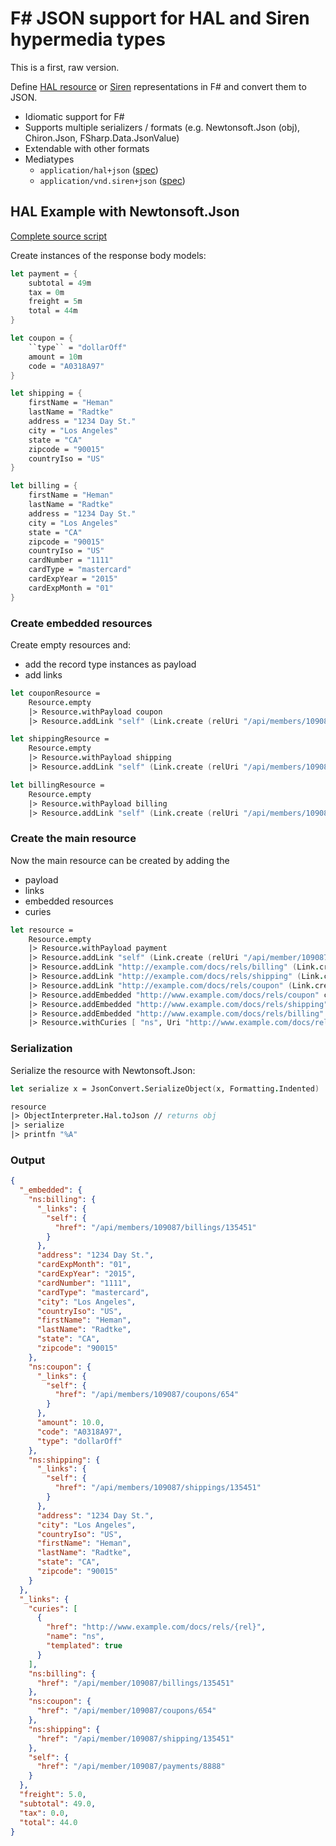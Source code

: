 # F# JSON support for HAL and Siren hypermedia types

This is a first, raw version.

Define [HAL resource](http://stateless.co/hal_specification.html) or [Siren](https://github.com/kevinswiber/siren) representations in F# and convert them to JSON.

* Idiomatic support for F#
* Supports multiple serializers / formats (e.g. Newtonsoft.Json (obj), Chiron.Json, FSharp.Data.JsonValue)
* Extendable with other formats
* Mediatypes
  * `application/hal+json` ([spec](http://stateless.co/hal_specification.html))
  * `application/vnd.siren+json` ([spec](https://github.com/kevinswiber/siren))


## HAL Example with Newtonsoft.Json

[Complete source script](https://github.com/battermann/halsharp/blob/master/Script.fsx)

Create instances of the response body models:

```fsharp
let payment = {
    subtotal = 49m
    tax = 0m
    freight = 5m
    total = 44m
}

let coupon = {
    ``type`` = "dollarOff"
    amount = 10m
    code = "A0318A97"
}

let shipping = {
    firstName = "Heman"
    lastName = "Radtke"
    address = "1234 Day St."
    city = "Los Angeles"
    state = "CA"
    zipcode = "90015"
    countryIso = "US"
}

let billing = {
    firstName = "Heman"
    lastName = "Radtke"
    address = "1234 Day St."
    city = "Los Angeles"
    state = "CA"
    zipcode = "90015"
    countryIso = "US"
    cardNumber = "1111"
    cardType = "mastercard"
    cardExpYear = "2015"
    cardExpMonth = "01"
}
```

### Create embedded resources

Create empty resources and:

* add the record type instances as payload
* add links

```fsharp
let couponResource =
    Resource.empty
    |> Resource.withPayload coupon
    |> Resource.addLink "self" (Link.create (relUri "/api/members/109087/coupons/654"))

let shippingResource =
    Resource.empty
    |> Resource.withPayload shipping
    |> Resource.addLink "self" (Link.create (relUri "/api/members/109087/shippings/135451"))

let billingResource =
    Resource.empty
    |> Resource.withPayload billing
    |> Resource.addLink "self" (Link.create (relUri "/api/members/109087/billings/135451"))
```

### Create the main resource

Now the main resource can be created by adding the

* payload
* links
* embedded resources
* curies

```fsharp
let resource =
    Resource.empty
    |> Resource.withPayload payment
    |> Resource.addLink "self" (Link.create (relUri "/api/member/109087/payments/8888"))
    |> Resource.addLink "http://example.com/docs/rels/billing" (Link.create (relUri "/api/member/109087/billings/135451"))
    |> Resource.addLink "http://example.com/docs/rels/shipping" (Link.create (relUri "/api/member/109087/shipping/135451"))
    |> Resource.addLink "http://example.com/docs/rels/coupon" (Link.create (relUri "/api/member/109087/coupons/654"))
    |> Resource.addEmbedded "http://www.example.com/docs/rels/coupon" couponResource
    |> Resource.addEmbedded "http://www.example.com/docs/rels/shipping" shippingResource
    |> Resource.addEmbedded "http://www.example.com/docs/rels/billing" billingResource
    |> Resource.withCuries [ "ns", Uri "http://www.example.com/docs/rels/{rel}" ]
```

### Serialization

Serialize the resource with Newtonsoft.Json:

```fsharp
let serialize x = JsonConvert.SerializeObject(x, Formatting.Indented)

resource
|> ObjectInterpreter.Hal.toJson // returns obj
|> serialize
|> printfn "%A"
```

### Output

```json
{
  "_embedded": {
    "ns:billing": {
      "_links": {
        "self": {
          "href": "/api/members/109087/billings/135451"
        }
      },
      "address": "1234 Day St.",
      "cardExpMonth": "01",
      "cardExpYear": "2015",
      "cardNumber": "1111",
      "cardType": "mastercard",
      "city": "Los Angeles",
      "countryIso": "US",
      "firstName": "Heman",
      "lastName": "Radtke",
      "state": "CA",
      "zipcode": "90015"
    },
    "ns:coupon": {
      "_links": {
        "self": {
          "href": "/api/members/109087/coupons/654"
        }
      },
      "amount": 10.0,
      "code": "A0318A97",
      "type": "dollarOff"
    },
    "ns:shipping": {
      "_links": {
        "self": {
          "href": "/api/members/109087/shippings/135451"
        }
      },
      "address": "1234 Day St.",
      "city": "Los Angeles",
      "countryIso": "US",
      "firstName": "Heman",
      "lastName": "Radtke",
      "state": "CA",
      "zipcode": "90015"
    }
  },
  "_links": {
    "curies": [
      {
        "href": "http://www.example.com/docs/rels/{rel}",
        "name": "ns",
        "templated": true
      }
    ],
    "ns:billing": {
      "href": "/api/member/109087/billings/135451"
    },
    "ns:coupon": {
      "href": "/api/member/109087/coupons/654"
    },
    "ns:shipping": {
      "href": "/api/member/109087/shipping/135451"
    },
    "self": {
      "href": "/api/member/109087/payments/8888"
    }
  },
  "freight": 5.0,
  "subtotal": 49.0,
  "tax": 0.0,
  "total": 44.0
}
```

